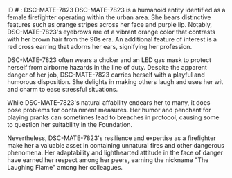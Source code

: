 ID # : DSC-MATE-7823
DSC-MATE-7823 is a humanoid entity identified as a female firefighter operating within the urban area. She bears distinctive features such as orange stripes across her face and purple lip. Notably, DSC-MATE-7823's eyebrows are of a vibrant orange color that contrasts with her brown hair from the 90s era. An additional feature of interest is a red cross earring that adorns her ears, signifying her profession.

DSC-MATE-7823 often wears a choker and an LED gas mask to protect herself from airborne hazards in the line of duty. Despite the apparent danger of her job, DSC-MATE-7823 carries herself with a playful and humorous disposition. She delights in making others laugh and uses her wit and charm to ease stressful situations.

While DSC-MATE-7823's natural affability endears her to many, it does pose problems for containment measures. Her humor and penchant for playing pranks can sometimes lead to breaches in protocol, causing some to question her suitability in the Foundation.

Nevertheless, DSC-MATE-7823's resilience and expertise as a firefighter make her a valuable asset in containing unnatural fires and other dangerous phenomena. Her adaptability and lighthearted attitude in the face of danger have earned her respect among her peers, earning the nickname "The Laughing Flame" among her colleagues.